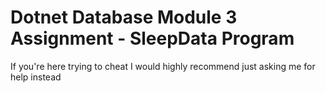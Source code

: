 # Dotnet Database Module 3 Assignment - SleepData Program
If you're here trying to cheat I would highly recommend just asking me for help instead